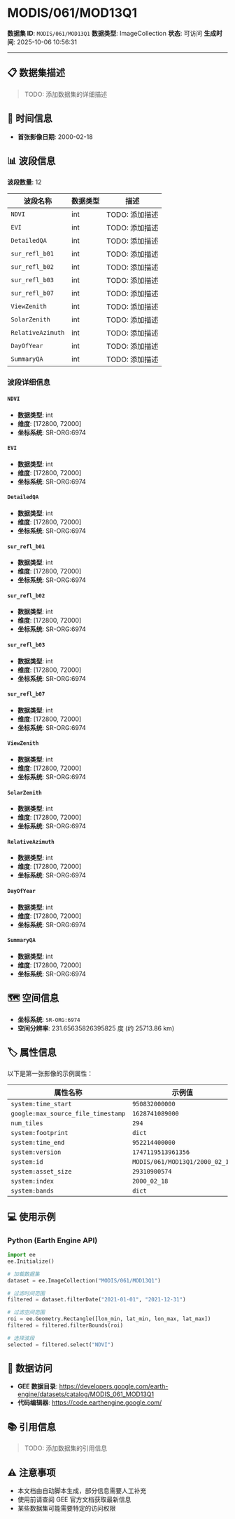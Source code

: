 # MODIS/061/MOD13Q1
**数据集 ID**: `MODIS/061/MOD13Q1`
**数据类型**: ImageCollection
**状态**: 可访问
**生成时间**: 2025-10-06 10:56:31

---
## 📋 数据集描述
> TODO: 添加数据集的详细描述

## 📅 时间信息
- **首张影像日期**: 2000-02-18

## 📊 波段信息
**波段数量**: 12

| 波段名称 | 数据类型 | 描述 |
|---------|---------|------|
| `NDVI` | int | TODO: 添加描述 |
| `EVI` | int | TODO: 添加描述 |
| `DetailedQA` | int | TODO: 添加描述 |
| `sur_refl_b01` | int | TODO: 添加描述 |
| `sur_refl_b02` | int | TODO: 添加描述 |
| `sur_refl_b03` | int | TODO: 添加描述 |
| `sur_refl_b07` | int | TODO: 添加描述 |
| `ViewZenith` | int | TODO: 添加描述 |
| `SolarZenith` | int | TODO: 添加描述 |
| `RelativeAzimuth` | int | TODO: 添加描述 |
| `DayOfYear` | int | TODO: 添加描述 |
| `SummaryQA` | int | TODO: 添加描述 |

### 波段详细信息

#### `NDVI`
- **数据类型**: int
- **维度**: [172800, 72000]
- **坐标系统**: SR-ORG:6974

#### `EVI`
- **数据类型**: int
- **维度**: [172800, 72000]
- **坐标系统**: SR-ORG:6974

#### `DetailedQA`
- **数据类型**: int
- **维度**: [172800, 72000]
- **坐标系统**: SR-ORG:6974

#### `sur_refl_b01`
- **数据类型**: int
- **维度**: [172800, 72000]
- **坐标系统**: SR-ORG:6974

#### `sur_refl_b02`
- **数据类型**: int
- **维度**: [172800, 72000]
- **坐标系统**: SR-ORG:6974

#### `sur_refl_b03`
- **数据类型**: int
- **维度**: [172800, 72000]
- **坐标系统**: SR-ORG:6974

#### `sur_refl_b07`
- **数据类型**: int
- **维度**: [172800, 72000]
- **坐标系统**: SR-ORG:6974

#### `ViewZenith`
- **数据类型**: int
- **维度**: [172800, 72000]
- **坐标系统**: SR-ORG:6974

#### `SolarZenith`
- **数据类型**: int
- **维度**: [172800, 72000]
- **坐标系统**: SR-ORG:6974

#### `RelativeAzimuth`
- **数据类型**: int
- **维度**: [172800, 72000]
- **坐标系统**: SR-ORG:6974

#### `DayOfYear`
- **数据类型**: int
- **维度**: [172800, 72000]
- **坐标系统**: SR-ORG:6974

#### `SummaryQA`
- **数据类型**: int
- **维度**: [172800, 72000]
- **坐标系统**: SR-ORG:6974

## 🗺️ 空间信息
- **坐标系统**: `SR-ORG:6974`
- **空间分辨率**: 231.65635826395825 度 (约 25713.86 km)

## 🏷️ 属性信息
以下是第一张影像的示例属性：

| 属性名称 | 示例值 |
|---------|--------|
| `system:time_start` | `950832000000` |
| `google:max_source_file_timestamp` | `1628741089000` |
| `num_tiles` | `294` |
| `system:footprint` | `dict` |
| `system:time_end` | `952214400000` |
| `system:version` | `1747119513961356` |
| `system:id` | `MODIS/061/MOD13Q1/2000_02_18` |
| `system:asset_size` | `29310900574` |
| `system:index` | `2000_02_18` |
| `system:bands` | `dict` |

## 💻 使用示例
### Python (Earth Engine API)
```python
import ee
ee.Initialize()

# 加载数据集
dataset = ee.ImageCollection("MODIS/061/MOD13Q1")

# 过滤时间范围
filtered = dataset.filterDate("2021-01-01", "2021-12-31")

# 过滤空间范围
roi = ee.Geometry.Rectangle([lon_min, lat_min, lon_max, lat_max])
filtered = filtered.filterBounds(roi)

# 选择波段
selected = filtered.select("NDVI")
```

## 🔗 数据访问
- **GEE 数据目录**: https://developers.google.com/earth-engine/datasets/catalog/MODIS_061_MOD13Q1
- **代码编辑器**: https://code.earthengine.google.com/

## 📚 引用信息
> TODO: 添加数据集的引用信息

## ⚠️ 注意事项
- 本文档由自动脚本生成，部分信息需要人工补充
- 使用前请查阅 GEE 官方文档获取最新信息
- 某些数据集可能需要特定的访问权限

